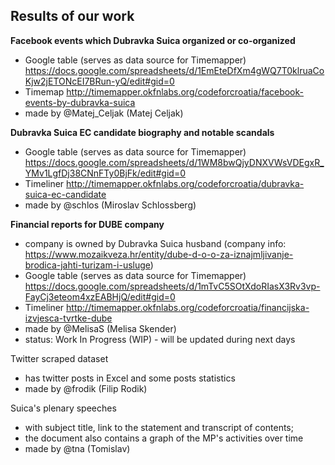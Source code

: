 


## Results of our work

**Facebook events which Dubravka Suica organized or co-organized**
* Google table (serves as data source for Timemapper) https://docs.google.com/spreadsheets/d/1EmEteDfXm4gWQ7T0klruaCoKjw2jETONcEI7BRun-yQ/edit#gid=0
* Timemap http://timemapper.okfnlabs.org/codeforcroatia/facebook-events-by-dubravka-suica
* made by @Matej_Celjak (Matej Celjak)

**Dubravka Suica EC candidate biography and notable scandals**
* Google table (serves as data source for Timemapper) https://docs.google.com/spreadsheets/d/1WM8bwQjyDNXVWsVDEgxR_YMv1LgfDj38CNnFTy0BjFk/edit#gid=0
* Timeliner http://timemapper.okfnlabs.org/codeforcroatia/dubravka-suica-ec-candidate
* made by @schlos (Miroslav Schlossberg)

**Financial reports for DUBE company**
* company is owned by Dubravka Suica husband (company info: https://www.mozaikveza.hr/entity/dube-d-o-o-za-iznajmljivanje-brodica-jahti-turizam-i-usluge)
* Google table (serves as data source for Timemapper) https://docs.google.com/spreadsheets/d/1mTvC5SOtXdoRIasX3Rv3vp-FayCj3eteom4xzEABHjQ/edit#gid=0
* Timeliner http://timemapper.okfnlabs.org/codeforcroatia/financijska-izvjesca-tvrtke-dube
* made by @MelisaS (Melisa Skender)
* status: Work In Progress (WIP) - will be updated during next days 

Twitter scraped dataset
* has twitter posts in Excel and some posts statistics
* made by @frodik (Filip Rodik)

Suica's plenary speeches
* with subject title, link to the statement and transcript of contents; 
* the document also contains a graph of the MP's activities over time
* made by @tna (Tomislav)

